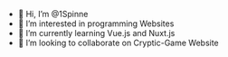 - 👋 Hi, I’m @1Spinne
- 👀 I’m interested in programming Websites
- 🌱 I’m currently learning Vue.js and Nuxt.js
- 💞️ I’m looking to collaborate on Cryptic-Game Website

<!---
1Spinne/1Spinne is a ✨ special ✨ repository because its `README.md` (this file) appears on your GitHub profile.
You can click the Preview link to take a look at your changes.
--->
